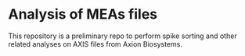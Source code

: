 # Analysis of MEAs files

This repository is a preliminary repo to perform spike sorting and other related analyses on AXIS files from Axion Biosystems.